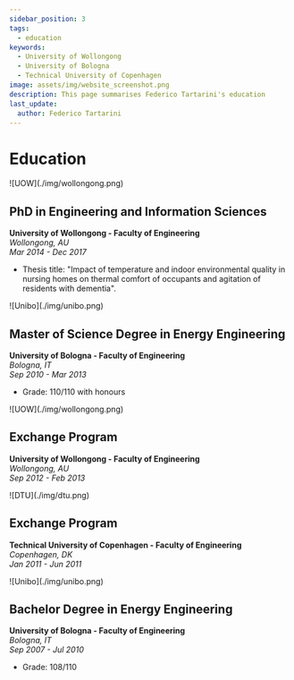 ```yaml
---
sidebar_position: 3
tags:
  - education
keywords: 
  - University of Wollongong
  - University of Bologna
  - Technical University of Copenhagen
image: assets/img/website_screenshot.png
description: This page summarises Federico Tartarini's education
last_update:
  author: Federico Tartarini
---
```


# Education

<div class="img-small" > ![UOW](./img/wollongong.png)</div>

## PhD in Engineering and Information Sciences
**University of Wollongong - Faculty of Engineering**  
_Wollongong, AU_  
_Mar 2014 - Dec 2017_

- Thesis title: "Impact of temperature and indoor environmental quality in nursing homes on thermal comfort of occupants and agitation of residents with dementia".

<div class="img-small" > ![Unibo](./img/unibo.png)</div>

## Master of Science Degree in Energy Engineering
**University of Bologna - Faculty of Engineering**  
_Bologna, IT_  
_Sep 2010 - Mar 2013_

- Grade: 110/110 with honours

<div class="img-small" > ![UOW](./img/wollongong.png)</div>

## Exchange Program
**University of Wollongong - Faculty of Engineering**  
_Wollongong, AU_  
_Sep 2012 - Feb 2013_

<div class="img-small" > ![DTU](./img/dtu.png)</div>

## Exchange Program
**Technical University of Copenhagen - Faculty of Engineering**  
_Copenhagen, DK_  
_Jan 2011 - Jun 2011_

<div class="img-small" > ![Unibo](./img/unibo.png)</div>

## Bachelor Degree in Energy Engineering
**University of Bologna - Faculty of Engineering**  
_Bologna, IT_  
_Sep 2007 - Jul 2010_

- Grade: 108/110

